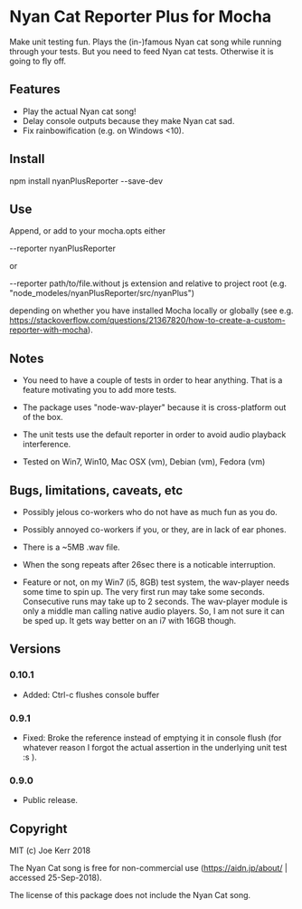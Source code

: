 # Nyan Cat Reporter Plus for Mocha

Make unit testing fun. Plays the (in-)famous Nyan cat song while running through your tests. But you need to feed Nyan cat tests. Otherwise it is going to fly off.


## Features

- Play the actual Nyan cat song!
- Delay console outputs because they make Nyan cat sad.
- Fix rainbowification (e.g. on Windows <10).


## Install

npm install nyanPlusReporter --save-dev


## Use

Append, or add to your mocha.opts either

--reporter nyanPlusReporter

or

--reporter path/to/file.without js extension and relative to project root (e.g. "node_modeles/nyanPlusReporter/src/nyanPlus")

depending on whether you have installed Mocha locally or globally (see e.g. https://stackoverflow.com/questions/21367820/how-to-create-a-custom-reporter-with-mocha).


## Notes

- You need to have a couple of tests in order to hear anything. That is a feature motivating you to add more tests.

- The package uses "node-wav-player" because it is cross-platform out of the box.

- The unit tests use the default reporter in order to avoid audio playback interference.

- Tested on Win7, Win10, Mac OSX (vm), Debian (vm), Fedora (vm)


## Bugs, limitations, caveats, etc

- Possibly jelous co-workers who do not have as much fun as you do.

- Possibly annoyed co-workers if you, or they, are in lack of ear phones.

- There is a ~5MB .wav file.

- When the song repeats after 26sec there is a noticable interruption. 

- Feature or not, on my Win7 (i5, 8GB) test system, the wav-player needs some time to spin up. The very first run may take some seconds. Consecutive runs may take up to 2 seconds. The wav-player module is only a middle man calling native audio players. So, I am not sure it can be sped up. It gets way better on an i7 with 16GB though.


## Versions

### 0.10.1
- Added: Ctrl-c flushes console buffer

### 0.9.1 
- Fixed: Broke the reference instead of emptying it in console flush (for whatever reason I forgot the actual assertion in the underlying unit test :s ). 

### 0.9.0 
- Public release.


## Copyright

MIT (c) Joe Kerr 2018

The Nyan Cat song is free for non-commercial use (https://aidn.jp/about/ | accessed 25-Sep-2018).

The license of this package does not include the Nyan Cat song.